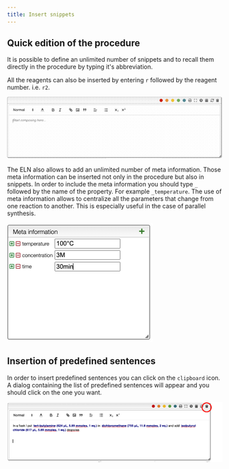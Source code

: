 ```yaml
---
title: Insert snippets
---
```


## Quick edition of the procedure

It is possible to define an unlimited number of snippets and to recall them directly in the procedure by typing it's abbreviation.

All the reagents can also be inserted by entering `r` followed by the reagent number. i.e. `r2`.

![snippets.gif](snippets.gif)

The ELN also allows to add an unlimited number of meta information. Those meta information can be inserted not only in the procedure but also in snippets. In order to include the meta information you should type `_` followed by the name of the property. For example `_temperature`. The use of meta information allows to centralize all the parameters that change from one reaction to another. This is especially useful in the case of parallel synthesis.

![meta.png](meta.png)

## Insertion of predefined sentences

In order to insert predefined sentences you can click on the `clipboard` icon.
A dialog containing the list of predefined sentences will appear and you should
click on the one you want.

![dialog.png](dialog.png)
